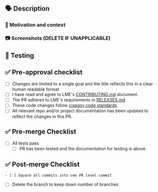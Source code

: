 # <!-- Use the title to describe PR changes in the imperative mood --> #
 

## 🗣 Description ##

<!-- Describe the "what" of your changes in detail. -->

### 💭 Motivation and context 

<!-- Why is this change required? -->
<!-- What problem does this change solve? How did you solve it? -->
<!-- Mention any related issue(s) here using appropriate keywords such -->
<!-- as "closes" or "resolves" to auto-close them on merge. -->

### 📷 Screenshots (DELETE IF UNAPPLICABLE)

## 🧪 Testing 

<!-- How did you test your changes? How could someone else test this PR? -->
<!-- Include details of your testing environment, and the tests you ran to -->
<!-- see how your change affects other areas of the code, etc. -->


## ✅ Pre-approval checklist ##

- [ ] Changes are limited to a single goal and the title reflects this in a clear human readable format
- [ ] I have read and agree to LME's [CONTRIBUTING.md](https://github.com/cisagov/LME/CONTRIBUTING.md) document.
- [ ] The PR adheres to LME's requirements in [RELEASES.md](https://github.com/cisagov/LME/RELEASES.md#steps-to-submit-a-PR)
- [ ] These code changes follow [cisagov code standards](https://github.com/cisagov/development-guide).
- [ ] All relevant repo and/or project documentation has been updated to reflect the changes in this PR.

## ✅ Pre-merge Checklist
  - [ ] All tests pass
	- [ ] PR has been tested and the documentation for testing is above

## ✅ Post-merge Checklist
	- [ ] Squash all commits into one PR level commit 
  - [ ] Delete the branch to keep down number of branches

